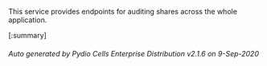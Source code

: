 






This service provides endpoints for auditing shares across the whole application.

[:summary]

###### Auto generated by Pydio Cells Enterprise Distribution v2.1.6 on 9-Sep-2020
